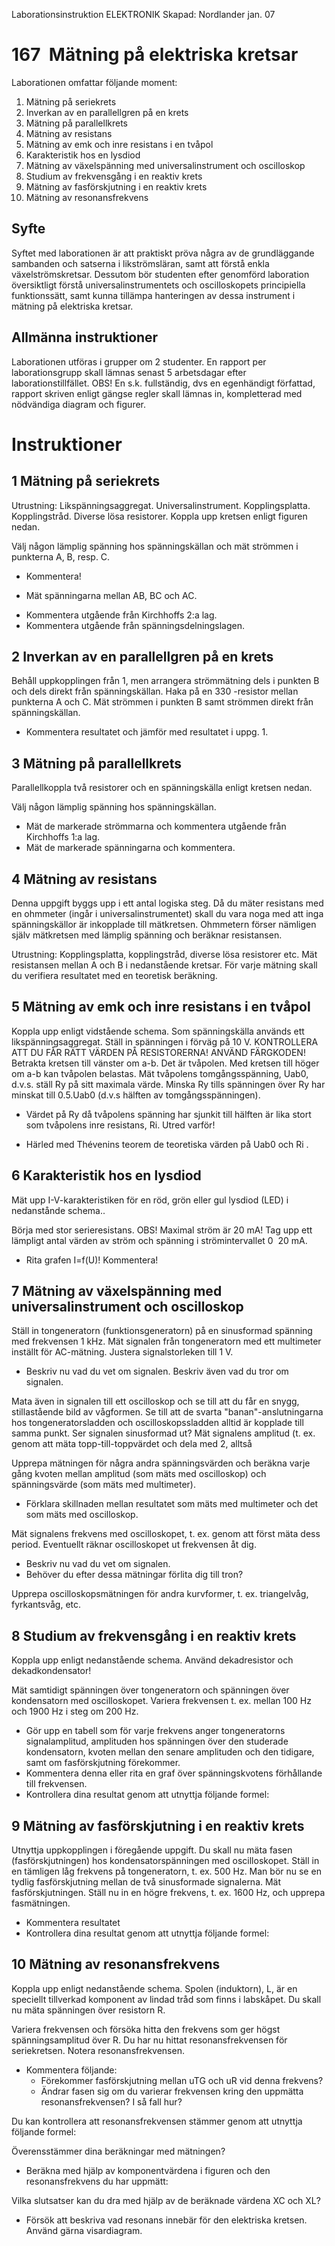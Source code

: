 ﻿Laborationsinstruktion ELEKTRONIK 
Skapad: Nordlander jan. 07 

167 ­ Mätning på elektriska kretsar
===================================

Laborationen omfattar följande moment: 
1.  Mätning på seriekrets
2.  Inverkan av en parallellgren på en krets
3.  Mätning på parallellkrets
4.  Mätning av resistans
5.  Mätning av emk och inre resistans i en tvåpol
6.  Karakteristik hos en lysdiod
7.  Mätning av växelspänning med universalinstrument och oscilloskop
8.  Studium av frekvensgång i en reaktiv krets
9.  Mätning av fasförskjutning i en reaktiv krets
10. Mätning av resonansfrekvens


Syfte
-----
Syftet med laborationen är att praktiskt pröva några av de grundläggande
sambanden och satserna i likströmsläran, samt att förstå enkla
växelströmskretsar. Dessutom bör studenten efter genomförd laboration
översiktligt förstå universalinstrumentets och oscilloskopets principiella
funktionssätt, samt kunna tillämpa hanteringen av dessa instrument i mätning på
elektriska kretsar.

Allmänna instruktioner
----------------------
Laborationen utföras i grupper om 2 studenter.  En rapport per laborationsgrupp
skall lämnas senast 5 arbetsdagar efter laborationstillfället.  OBS! En s.k.
fullständig, dvs en egenhändigt författad, rapport skriven enligt gängse regler
skall lämnas in, kompletterad med nödvändiga diagram och figurer.


Instruktioner
=============

1 Mätning på seriekrets
-----------------------
Utrustning: Likspänningsaggregat. Universalinstrument. Kopplingsplatta.
Kopplingstråd.  Diverse lösa resistorer.
Koppla upp kretsen enligt figuren nedan.

Välj någon lämplig spänning hos spänningskällan och mät strömmen i punkterna A,
B, resp. C.
+ Kommentera!
* Mät spänningarna mellan AB, BC och AC.
+ Kommentera utgående från Kirchhoffs 2:a lag.
+ Kommentera utgående från spänningsdelningslagen.


2 Inverkan av en parallellgren på en krets
------------------------------------------
Behåll uppkopplingen från 1, men arrangera strömmätning dels i punkten B och
dels direkt från spänningskällan.  Haka på en 330 -resistor mellan punkterna A
och C. Mät strömmen i punkten B samt strömmen direkt från spänningskällan.
- Kommentera resultatet och jämför med resultatet i uppg. 1.


3 Mätning på parallellkrets
---------------------------
Parallellkoppla två resistorer och en spänningskälla enligt kretsen nedan.

Välj någon lämplig spänning hos spänningskällan. 
- Mät de markerade strömmarna och kommentera utgående från Kirchhoffs 1:a lag.
- Mät de markerade spänningarna och kommentera.


4 Mätning av resistans
----------------------
Denna uppgift byggs upp i ett antal logiska steg. Då du mäter resistans med en
ohmmeter (ingår i universalinstrumentet) skall du vara noga med att inga
spänningskällor är inkopplade till mätkretsen. Ohmmetern förser nämligen själv
mätkretsen med lämplig spänning och beräknar resistansen.

Utrustning: Kopplingsplatta, kopplingstråd, diverse lösa resistorer etc.
Mät resistansen mellan A och B i nedanstående kretsar.
För varje mätning skall du verifiera resultatet med en teoretisk beräkning.


5 Mätning av emk och inre resistans i en tvåpol
-----------------------------------------------
Koppla upp enligt vidstående schema.
Som spänningskälla används ett likspänningsaggregat.  Ställ in spänningen i
förväg på 10 V.  KONTROLLERA ATT DU FÅR RÄTT VÄRDEN PÅ RESISTORERNA! ANVÄND
FÄRGKODEN!
Betrakta kretsen till vänster om a-b. Det är tvåpolen.  Med kretsen till höger
om a-b kan tvåpolen belastas.
Mät tvåpolens tomgångsspänning, Uab0, d.v.s. ställ Ry på sitt maximala värde.
Minska Ry tills spänningen över Ry har minskat till 0.5.Uab0 (d.v.s hälften av
tomgångsspänningen).

+ Värdet på Ry då tvåpolens spänning har sjunkit till hälften är lika stort som
  tvåpolens inre resistans, Ri. Utred varför!

+ Härled med Thévenins teorem de teoretiska värden på Uab0 och Ri .


6 Karakteristik hos en lysdiod
------------------------------
Mät upp I-V-karakteristiken för en röd, grön eller gul lysdiod (LED) i
nedanstånde schema..

Börja med stor serieresistans. OBS! Maximal ström är 20 mA!  Tag upp ett
lämpligt antal värden av ström och spänning i strömintervallet 0 ­ 20 mA.
+ Rita grafen I=f(U)! Kommentera!


7 Mätning av växelspänning med universalinstrument och oscilloskop
------------------------------------------------------------------
Ställ in tongeneratorn (funktionsgeneratorn) på en sinusformad spänning med
frekvensen 1 kHz.  Mät signalen från tongeneratorn med ett multimeter inställt
för AC-mätning. Justera signalstorleken till 1 V.

+ Beskriv nu vad du vet om signalen. Beskriv även vad du tror om signalen.

Mata även in signalen till ett oscilloskop och se till att du får en snygg,
stillastående bild av vågformen.  Se till att de svarta "banan"-anslutningarna
hos tongeneratorsladden och oscilloskopssladden alltid är kopplade till samma
punkt.  Ser signalen sinusformad ut?  Mät signalens amplitud (t. ex. genom att
mäta topp-till-toppvärdet och dela med 2, alltså

Upprepa mätningen för några andra spänningsvärden och beräkna varje gång kvoten
mellan amplitud (som mäts med oscilloskop) och spänningsvärde (som mäts med
multimeter).

+ Förklara skillnaden mellan resultatet som mäts med multimeter och
det som mäts med oscilloskop.

Mät signalens frekvens med oscilloskopet, t. ex.  genom att först mäta dess
period. Eventuellt räknar oscilloskopet ut frekvensen åt dig.

+ Beskriv nu vad du vet om signalen.
+ Behöver du efter dessa mätningar förlita dig till tron?

Upprepa oscilloskopsmätningen för andra kurvformer, t.  ex. triangelvåg,
fyrkantsvåg, etc.


8 Studium av frekvensgång i en reaktiv krets
--------------------------------------------
Koppla upp enligt nedanstående schema. Använd dekadresistor och dekadkondensator!

Mät samtidigt spänningen över tongeneratorn och spänningen över kondensatorn
med oscilloskopet. Variera frekvensen t. ex. mellan 100 Hz och 1900 Hz i steg
om 200 Hz.

+ Gör upp en tabell som för varje frekvens anger tongeneratorns signalamplitud,
  amplituden hos spänningen över den studerade kondensatorn, kvoten mellan den
  senare amplituden och den tidigare, samt om fasförskjutning förekommer.
+ Kommentera denna eller rita en graf över spänningskvotens förhållande till
  frekvensen.
+ Kontrollera dina resultat genom att utnyttja följande formel:


9 Mätning av fasförskjutning i en reaktiv krets
-----------------------------------------------
Utnyttja uppkopplingen i föregående uppgift. Du skall nu mäta fasen
(fasförskjutningen) hos kondensatorspänningen med oscilloskopet.
Ställ in en tämligen låg frekvens på tongeneratorn, t. ex. 500 Hz. Man bör nu
se en tydlig fasförskjutning mellan de två sinusformade signalerna. Mät
fasförskjutningen.
Ställ nu in en högre frekvens, t. ex. 1600 Hz, och upprepa fasmätningen.
+ Kommentera resultatet
+ Kontrollera dina resultat genom att utnyttja följande formel:


10 Mätning av resonansfrekvens
------------------------------
Koppla upp enligt nedanstående schema. Spolen (induktorn), L, är en speciellt
tillverkad komponent av lindad tråd som finns i labskåpet. Du skall nu mäta
spänningen över resistorn R.

Variera frekvensen och försöka hitta den frekvens som ger högst
spänningsamplitud över R.  Du har nu hittat resonansfrekvensen för
seriekretsen. Notera resonansfrekvensen.
+ Kommentera följande:
  - Förekommer fasförskjutning mellan uTG och uR vid denna frekvens?
  - Ändrar fasen sig om du varierar frekvensen kring den uppmätta
    resonansfrekvensen? I så fall hur?

Du kan kontrollera att resonansfrekvensen stämmer genom att utnyttja följande
formel:

Överensstämmer dina beräkningar med mätningen?
+ Beräkna med hjälp av komponentvärdena i figuren och den resonansfrekvens du
har uppmätt:

Vilka slutsatser kan du dra med hjälp av de beräknade värdena XC och XL?
+ Försök att beskriva vad resonans innebär för den elektriska kretsen. Använd
gärna visardiagram.
